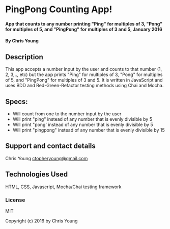 # PingPong Counting App!

#### App that counts to any number printing "Ping" for multiples of 3, "Pong" for multiples of 5, and "PingPong" for multiples of 3 and 5, January 2016

#### By Chris Young

## Description

This app accepts a number input by the user and counts to that number (1, 2, 3,.., etc) but the app prints "Ping" for multiples of 3, "Pong" for multiples of 5, and "PingPong" for multiples of 3 and 5. It is written in JavaScript and uses BDD and Red-Green-Refactor testing methods using Chai and Mocha.

## Specs:

* Will count from one to the number input by the user
* Will print "ping" instead of any number that is evenly divisible by 5
* Will print "pong' instead of any number that is evenly divisible by 5
* Will print "pingpong" instead of any number that is evenly divisible by 15

## Support and contact details
Chris Young
ctopheryoung@gmail.com

## Technologies Used

HTML, CSS, Javascript, Mocha/Chai testing framework

### License

MIT

Copyright (c) 2016 by Chris Young
